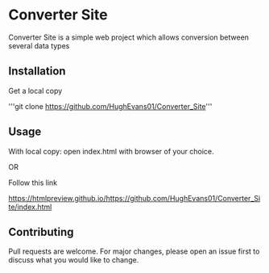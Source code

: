 # Converter  Site

Converter Site is a simple web project which allows conversion between several data types

## Installation

Get a local copy

'''git clone https://github.com/HughEvans01/Converter_Site'''

## Usage

With local copy: open index.html with browser of your choice.

OR

Follow this link

https://htmlpreview.github.io/https://github.com/HughEvans01/Converter_Site/index.html

## Contributing

Pull requests are welcome. For major changes, please open an issue first to discuss what you would like to change.
